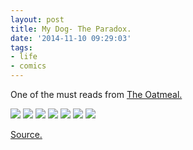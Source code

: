 ```yaml
---
layout: post
title: My Dog- The Paradox.
date: '2014-11-10 09:29:03'
tags:
- life
- comics
---
```


One of the must reads from [The Oatmeal.](http://theoatmeal.com/)

![](http://s3.amazonaws.com/theoatmeal-img/comics/dog_paradox/1.png)
![](http://s3.amazonaws.com/theoatmeal-img/comics/dog_paradox/2.png)
![](http://s3.amazonaws.com/theoatmeal-img/comics/dog_paradox/3.png)
![](http://s3.amazonaws.com/theoatmeal-img/comics/dog_paradox/4.png)
![](http://s3.amazonaws.com/theoatmeal-img/comics/dog_paradox/5.png)
![](http://s3.amazonaws.com/theoatmeal-img/comics/dog_paradox/6.png)
![](http://s3.amazonaws.com/theoatmeal-img/comics/dog_paradox/7.png)


[Source.](http://theoatmeal.com/comics/dog_paradox)
